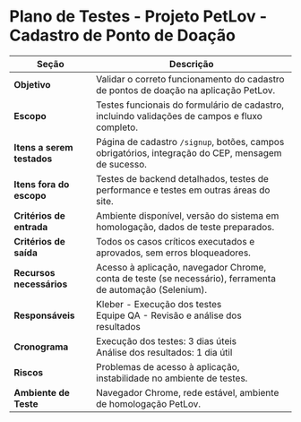 # Plano de Testes - Projeto PetLov - Cadastro de Ponto de Doação

| Seção                  | Descrição                                                                                   |
|------------------------|---------------------------------------------------------------------------------------------|
| **Objetivo**           | Validar o correto funcionamento do cadastro de pontos de doação na aplicação PetLov.       |
| **Escopo**             | Testes funcionais do formulário de cadastro, incluindo validações de campos e fluxo completo. |
| **Itens a serem testados** | Página de cadastro `/signup`, botões, campos obrigatórios, integração do CEP, mensagem de sucesso. |
| **Itens fora do escopo**| Testes de backend detalhados, testes de performance e testes em outras áreas do site.      |
| **Critérios de entrada** | Ambiente disponível, versão do sistema em homologação, dados de teste preparados.         |
| **Critérios de saída**  | Todos os casos críticos executados e aprovados, sem erros bloqueadores.                    |
| **Recursos necessários**| Acesso à aplicação, navegador Chrome, conta de teste (se necessário), ferramenta de automação (Selenium). |
| **Responsáveis**       | Kleber - Execução dos testes <br> Equipe QA - Revisão e análise dos resultados              |
| **Cronograma**         | Execução dos testes: 3 dias úteis <br> Análise dos resultados: 1 dia útil                   |
| **Riscos**             | Problemas de acesso à aplicação, instabilidade no ambiente de testes.                      |
| **Ambiente de Teste**  | Navegador Chrome, rede estável, ambiente de homologação PetLov.                            |
